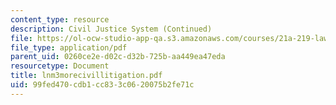 ```yaml
---
content_type: resource
description: Civil Justice System (Continued)
file: https://ol-ocw-studio-app-qa.s3.amazonaws.com/courses/21a-219-law-and-society-spring-2003/99fed470cdb1cc833c0620075b2fe71c_lnm3morecivillitigation.pdf
file_type: application/pdf
parent_uid: 0260ce2e-d02c-d32b-725b-aa449ea47eda
resourcetype: Document
title: lnm3morecivillitigation.pdf
uid: 99fed470-cdb1-cc83-3c06-20075b2fe71c
---
```

